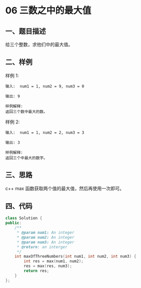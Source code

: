 # 06 三数之中的最大值
## 一、题目描述
给三个整数，求他们中的最大值。

## 二、样例
样例  1:
	
    输入:  num1 = 1, num2 = 9, num3 = 0
	
    输出: 9
	
	样例解释: 
	返回三个数中最大的数。

样例 2:
	
    输入:  num1 = 1, num2 = 2, num3 = 3
	
    输出: 3
	
	样例解释: 
	返回三个中最大的数字。

## 三、思路

c++ max 函数获取两个值的最大值，然后再使用一次即可。





## 四、代码
```cpp
class Solution {
public:
    /**
     * @param num1: An integer
     * @param num2: An integer
     * @param num3: An integer
     * @return: an interger
     */
    int maxOfThreeNumbers(int num1, int num2, int num3) {
        int res = max(num1, num2);
        res = max(res, num3);
        return res;
    }
};
```